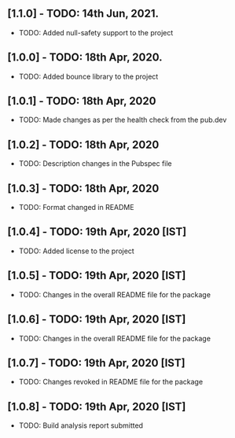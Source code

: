 ## [1.1.0] - TODO: 14th Jun, 2021.

* TODO: Added null-safety support to the project

## [1.0.0] - TODO: 18th Apr, 2020.

* TODO: Added bounce library to the project

## [1.0.1] - TODO: 18th Apr, 2020

* TODO: Made changes as per the health check from the pub.dev

## [1.0.2] - TODO: 18th Apr, 2020

* TODO: Description changes in the Pubspec file

## [1.0.3] - TODO: 18th Apr, 2020

* TODO: Format changed in README

## [1.0.4] - TODO: 19th Apr, 2020 [IST]

* TODO: Added license to the project

## [1.0.5] - TODO: 19th Apr, 2020 [IST]

* TODO: Changes in the overall README file for the package

## [1.0.6] - TODO: 19th Apr, 2020 [IST]

* TODO: Changes in the overall README file for the package

## [1.0.7] - TODO: 19th Apr, 2020 [IST]

* TODO: Changes revoked in README file for the package

## [1.0.8] - TODO: 19th Apr, 2020 [IST]

* TODO: Build analysis report submitted
